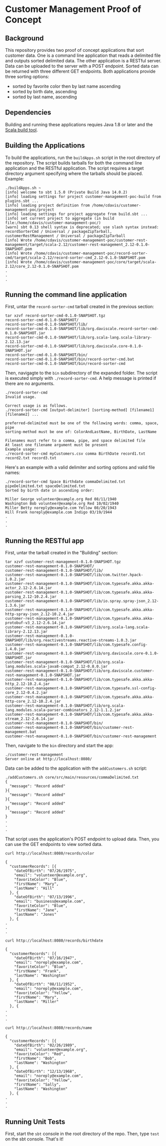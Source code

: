 # Customer Management Proof of Concept

## Background

This repository provides two proof of concept applications that sort customer data. One is a command line application that reads a delimited file and outputs sorted delimited data. The other application is a RESTful server. Data can be uploaded to the server with a POST endpoint. Sorted data can be returned with three different GET endpoints. Both applications provide three sorting options:

- sorted by favorite color then by last name ascending
- sorted by birth date, ascending
- sorted by last name, ascending

## Dependencies

Building and running these applications requies Java 1.8 or later and the [Scala build tool](https://www.scala-sbt.org/).

## Building the Applications

To build the applications, run the `buildApps.sh` script in the root directory of the repository. The script builds tarballs for both the command line application and the RESTful application. The script requires a target directory argument specifying where the tarballs should be placed. Example:

```
./buildApps.sh ~
[info] welcome to sbt 1.5.0 (Private Build Java 14.0.2)
[info] loading settings for project customer-management-poc-build from plugins.sbt ...
[info] loading project definition from /home/cdavis/customer-management-poc/project
[info] loading settings for project aggregate from build.sbt ...
[info] set current project to aggregate (in build file:/home/cdavis/customer-management-poc/)
[warn] sbt 0.13 shell syntax is deprecated; use slash syntax instead: recordSorterCmd / Universal / packageZipTarball, customerRestManagement / Universal / packageZipTarball
[info] Wrote /home/cdavis/customer-management-poc/customer-rest-management/target/scala-2.12/customer-rest-management_2.12-0.1.0-SNAPSHOT.pom
[info] Wrote /home/cdavis/customer-management-poc/record-sorter-cmd/target/scala-2.12/record-sorter-cmd_2.12-0.1.0-SNAPSHOT.pom
[info] Wrote /home/cdavis/customer-management-poc/core/target/scala-2.12/core_2.12-0.1.0-SNAPSHOT.pom
.
.
.
```

## Running the command line application

First, untar the `record-sorter-cmd` tarball created in the previous section:

```
tar xzvf record-sorter-cmd-0.1.0-SNAPSHOT.tgz
record-sorter-cmd-0.1.0-SNAPSHOT/
record-sorter-cmd-0.1.0-SNAPSHOT/lib/
record-sorter-cmd-0.1.0-SNAPSHOT/lib/org.daviscale.record-sorter-cmd-0.1.0-SNAPSHOT.jar
record-sorter-cmd-0.1.0-SNAPSHOT/lib/org.scala-lang.scala-library-2.12.13.jar
record-sorter-cmd-0.1.0-SNAPSHOT/lib/org.daviscale.core-0.1.0-SNAPSHOT.jar
record-sorter-cmd-0.1.0-SNAPSHOT/bin/
record-sorter-cmd-0.1.0-SNAPSHOT/bin/record-sorter-cmd.bat
record-sorter-cmd-0.1.0-SNAPSHOT/bin/record-sorter-cmd
```

Then, navigagte to the `bin` subdirectory of the expanded folder. The script is executed simply with `./record-sorter-cmd`. A help message is printed if there are no arguments.

```
./record-sorter-cmd
Invalid usage.

Correct usage is as follows.
./record-sorter-cmd [output-delimiter] [sorting-method] [filename1] [filename2] ...

preferred-delimited must be one of the following words: comma, space, pipe
sorting-method must be one of: ColorAndLastName, BirthDate, LastName

Filenames must refer to a comma, pipe, and space delimited file
At least one filename argument must be present
Example usage:
./record-sorter-cmd myCustomers.csv comma BirthDate record1.txt record2.txt record3.txt

```

Here's an example with a valid delimiter and sorting options and valid file names:

```
./record-sorter-cmd Space Birthdate commaDelimited.txt pipeDelimited.txt spaceDelimited.txt
Sorted by birth date in ascending order:

Miller George volunteer@example.org Red 08/11/1940
Washington Bob volunteer@example.org Red 10/02/1940
Miller Betty noreply@example.com Yellow 08/20/1943
Hill Frank noreply@example.com Indigo 03/19/1944
.
.
.
```

## Running the RESTful app

First, untar the tarball created in the "Building" section:

```
tar xzvf customer-rest-management-0.1.0-SNAPSHOT.tgz
customer-rest-management-0.1.0-SNAPSHOT/
customer-rest-management-0.1.0-SNAPSHOT/lib/
customer-rest-management-0.1.0-SNAPSHOT/lib/com.twitter.hpack-1.0.2.jar
customer-rest-management-0.1.0-SNAPSHOT/lib/com.typesafe.akka.akka-actor_2.12-2.6.14.jar
customer-rest-management-0.1.0-SNAPSHOT/lib/com.typesafe.akka.akka-parsing_2.12-10.2.4.jar
customer-rest-management-0.1.0-SNAPSHOT/lib/io.spray.spray-json_2.12-1.3.6.jar
customer-rest-management-0.1.0-SNAPSHOT/lib/com.typesafe.akka.akka-http-spray-json_2.12-10.2.4.jar
customer-rest-management-0.1.0-SNAPSHOT/lib/com.typesafe.akka.akka-protobuf-v3_2.12-2.6.14.jar
customer-rest-management-0.1.0-SNAPSHOT/lib/org.scala-lang.scala-library-2.12.13.jar
customer-rest-management-0.1.0-SNAPSHOT/lib/org.reactivestreams.reactive-streams-1.0.3.jar
customer-rest-management-0.1.0-SNAPSHOT/lib/com.typesafe.config-1.4.0.jar
customer-rest-management-0.1.0-SNAPSHOT/lib/org.daviscale.core-0.1.0-SNAPSHOT.jar
customer-rest-management-0.1.0-SNAPSHOT/lib/org.scala-lang.modules.scala-java8-compat_2.12-0.8.0.jar
customer-rest-management-0.1.0-SNAPSHOT/lib/org.daviscale.customer-rest-management-0.1.0-SNAPSHOT.jar
customer-rest-management-0.1.0-SNAPSHOT/lib/com.typesafe.akka.akka-http_2.12-10.2.4.jar
customer-rest-management-0.1.0-SNAPSHOT/lib/com.typesafe.ssl-config-core_2.12-0.4.2.jar
customer-rest-management-0.1.0-SNAPSHOT/lib/com.typesafe.akka.akka-http-core_2.12-10.2.4.jar
customer-rest-management-0.1.0-SNAPSHOT/lib/org.scala-lang.modules.scala-parser-combinators_2.12-1.1.2.jar
customer-rest-management-0.1.0-SNAPSHOT/lib/com.typesafe.akka.akka-stream_2.12-2.6.14.jar
customer-rest-management-0.1.0-SNAPSHOT/bin/
customer-rest-management-0.1.0-SNAPSHOT/bin/customer-rest-management.bat
customer-rest-management-0.1.0-SNAPSHOT/bin/customer-rest-management
```

Then, navigate to the `bin` directory and start the app:

```
./customer-rest-management
Server online at http://localhost:8080/
```

Data can be added to the application with the `addCustomers.sh` script:

```
./addCustomers.sh core/src/main/resources/commaDelimited.txt
{
  "message": "Record added"
}{
  "message": "Record added"
}{
  "message": "Record added"
}{
  "message": "Record added"
}
.
.
.
```

That script uses the application's POST endpoint to upload data. Then, you can use the GET endpoints to view sorted data.

```
curl http://localhost:8080/records/color

{
  "customerRecords": [{
    "dateOfBirth": "07/26/1975",
    "email": "volunteer@example.org",
    "favoriteColor": "Blue",
    "firstName": "Mary",
    "lastName": "Hill"
  }, {
    "dateOfBirth": "07/13/1996",
    "email": "business@example.com",
    "favoriteColor": "Blue",
    "firstName": "Jane",
    "lastName": "Jones"
  }, {
.
.
.
```

```
curl http://localhost:8080/records/birthdate

{
  "customerRecords": [{
    "dateOfBirth": "07/16/1947",
    "email": "noreply@example.com",
    "favoriteColor": "Blue",
    "firstName": "Frank",
    "lastName": "Washington"
  }, {
    "dateOfBirth": "08/11/1952",
    "email": "noreply@example.com",
    "favoriteColor": "Yellow",
    "firstName": "Mary",
    "lastName": "Miller"
  }, {
.
.
.
```

```
curl http://localhost:8080/records/name

{
  "customerRecords": [{
    "dateOfBirth": "02/26/1989",
    "email": "volunteer@example.org",
    "favoriteColor": "Red",
    "firstName": "Bob",
    "lastName": "Washington"
  }, {
    "dateOfBirth": "12/13/1968",
    "email": "noreply@example.com",
    "favoriteColor": "Yellow",
    "firstName": "Sally",
    "lastName": "Washington"
  }, {
.
.
.
```

## Running Unit Tests

First, start the `sbt` console in the root directory of the repo. Then, type `test` on the sbt console. That's it!
